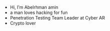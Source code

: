 - Hi, I’m Abelrhman amin
- a man loves hacking for fun
- Penetration Testing Team Leader at Cyber AR
- Crypto lover
<!---
abdelrhman-amin/abdelrhman-amin is a ✨ special ✨ repository because its `README.md` (this file) appears on your GitHub profile.
You can click the Preview link to take a look at your changes.
--->
